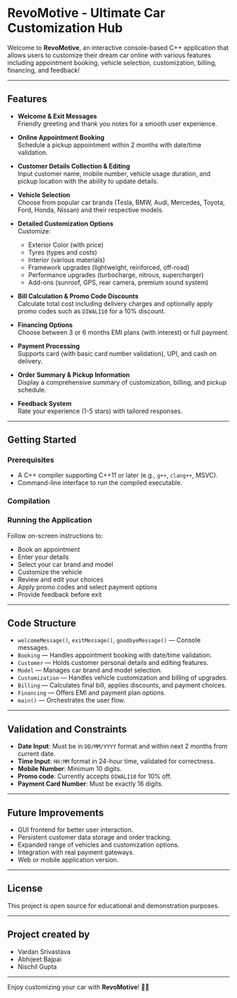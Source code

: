 # RevoMotive - Ultimate Car Customization Hub

Welcome to **RevoMotive**, an interactive console-based C++ application that allows users to customize their dream car online with various features including appointment booking, vehicle selection, customization, billing, financing, and feedback!

---

## Features

- **Welcome & Exit Messages**  
  Friendly greeting and thank you notes for a smooth user experience.

- **Online Appointment Booking**  
  Schedule a pickup appointment within 2 months with date/time validation.

- **Customer Details Collection & Editing**  
  Input customer name, mobile number, vehicle usage duration, and pickup location with the ability to update details.

- **Vehicle Selection**  
  Choose from popular car brands (Tesla, BMW, Audi, Mercedes, Toyota, Ford, Honda, Nissan) and their respective models.

- **Detailed Customization Options**  
  Customize:
  - Exterior Color (with price)
  - Tyres (types and costs)
  - Interior (various materials)
  - Framework upgrades (lightweight, reinforced, off-road)
  - Performance upgrades (turbocharge, nitrous, supercharger)
  - Add-ons (sunroof, GPS, rear camera, premium sound system)

- **Bill Calculation & Promo Code Discounts**  
  Calculate total cost including delivery charges and optionally apply promo codes such as `DIWALI10` for a 10% discount.

- **Financing Options**  
  Choose between 3 or 6 months EMI plans (with interest) or full payment.

- **Payment Processing**  
  Supports card (with basic card number validation), UPI, and cash on delivery.

- **Order Summary & Pickup Information**  
  Display a comprehensive summary of customization, billing, and pickup schedule.

- **Feedback System**  
  Rate your experience (1-5 stars) with tailored responses.

---

## Getting Started

### Prerequisites

- A C++ compiler supporting C++11 or later (e.g., `g++`, `clang++`, MSVC).
- Command-line interface to run the compiled executable.

### Compilation

### Running the Application

Follow on-screen instructions to:

- Book an appointment
- Enter your details
- Select your car brand and model
- Customize the vehicle
- Review and edit your choices
- Apply promo codes and select payment options
- Provide feedback before exit

---

## Code Structure

- `welcomeMessage()`, `exitMessage()`, `goodbyeMessage()` — Console messages.
- `Booking` — Handles appointment booking with date/time validation.
- `Customer` — Holds customer personal details and editing features.
- `Model` — Manages car brand and model selection.
- `Customization` — Handles vehicle customization and billing of upgrades.
- `Billing` — Calculates final bill, applies discounts, and payment choices.
- `Financing` — Offers EMI and payment plan options.
- `main()` — Orchestrates the user flow.

---

## Validation and Constraints

- **Date Input**: Must be in `DD/MM/YYYY` format and within next 2 months from current date.
- **Time Input**: `HH:MM` format in 24-hour time, validated for correctness.
- **Mobile Number**: Minimum 10 digits.
- **Promo code**: Currently accepts `DIWALI10` for 10% off.
- **Payment Card Number**: Must be exactly 16 digits.

---

## Future Improvements

- GUI frontend for better user interaction.
- Persistent customer data storage and order tracking.
- Expanded range of vehicles and customization options.
- Integration with real payment gateways.
- Web or mobile application version.

---

## License

This project is open source for educational and demonstration purposes.

---

## Project created by 

- Vardan Srivastava
- Abhijeet Bajpai
- Nischil Gupta

---

Enjoy customizing your car with **RevoMotive**! 🚗✨

